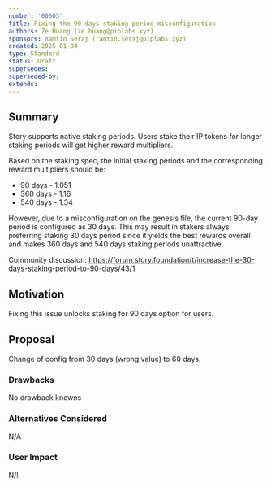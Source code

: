 ```yaml
---
number: '00003'
title: Fixing the 90 days staking period misconfiguration
authors: Ze Huang (ze.huang@piplabs.xyz)
sponsors: Ramtin Seraj (ramtin.seraj@piplabs.xyz)
created: 2025-01-04
type: Standard
status: Draft
supersedes: 
superseded-by: 
extends: 
---
```


## Summary

Story supports native staking periods. Users stake their IP tokens 
for longer staking periods will get higher reward multipliers.

Based on the staking spec, the initial staking periods and the 
corresponding reward multipliers should be:

- 90 days - 1.051
- 360 days - 1.16
- 540 days - 1.34

However, due to a misconfiguration on the genesis file, the current 
90-day period is configured as 30 days. This may result in stakers 
always preferring staking 30 days period since it yields the best 
rewards overall and makes 360 days and 540 days staking periods 
unattractive.

Community discussion: 
https://forum.story.foundation/t/increase-the-30-days-staking-period-to-90-days/43/1 

## Motivation

Fixing this issue unlocks staking for 90 days option for users.

## Proposal

Change of config from 30 days (wrong value) to 60 days.

### Drawbacks

No drawback knowns

### Alternatives Considered

N/A

### User Impact

N/!
